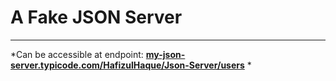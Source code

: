 # A Fake JSON Server
***
*Can be accessible at endpoint: __[my-json-server.typicode.com/HafizulHaque/Json-Server/users](my-json-server.typicode.com/HafizulHaque/Json-Server/users)__ *